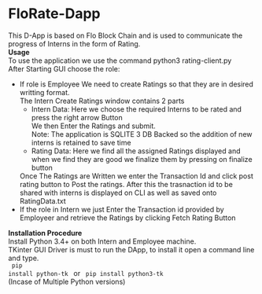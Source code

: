 # FloRate-Dapp
This D-App is based on Flo  Block Chain and is used to communicate the progress of Interns in the form of Rating.<br />
<b>Usage</b><br />
To use the application we use the command python3 rating-client.py<br />
After Starting GUI choose the role:<br />
<ul>
  <li>
    If role is Employee We need to create Ratings so that they are in desired writting format.<br />
The Intern Create Ratings window contains 2 parts<br />
  <ul>
    <li>
      Intern Data: Here we choose the required Interns to be rated and press the right arrow Button<br />We then 
Enter the Ratings and submit.
      <br />Note: The application is SQLITE 3 DB Backed so the addition of new interns is retained to save time
    </li>
    <li>
      Rating Data: Here we find all the assigned Ratings displayed and when we find they are good we finalize them by pressing on finalize button
    </li>
    </ul>
    Once The Ratings are Written we enter the Transaction Id and click post rating button to Post the ratings.
    After this the trasnaction id to be shared with interns is displayed on CLI as well as saved onto RatingData.txt
  </li>
  <li>
    If the role in Intern we just Enter the Transaction id provided by Employeer and retrieve the Ratings by clicking Fetch Rating Button
  </li>
 </ul>

<b>Installation Procedure</b><br />
Install Python 3.4+ on both Intern and Employee machine.<br />
TKinter GUI Driver is must to run the DApp, to install it open a command line and type.<br /> 
<code>
pip install python-tk
</code>
or 
<code>
pip install python3-tk
</code>(Incase of Multiple Python versions)
